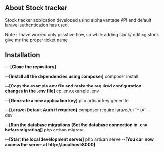 ## About Stock tracker

Stock tracker application developed using alpha vantage API and default laravel authentication has used. 


Note : I have worked only posstive flow, so while adding stock/ editing stock give me the proper ticket name 

## Installation
-- **[Clone the repository]**


--**[Install all the dependencies using composer]**
	composer install

--**[Copy the example env file and make the required configuration changes in the .env file]**
	cp .env.example .env

--**[Generate a new application key]**
	php artisan key:generate

--**[Laravel Default Auth if required]**
   composer require laravel/ui "^1.0" --dev

--**[Run the database migrations (Set the database connection in .env before migrating)]**
	php artisan migrate

--**[Start the local development server]**
	php artisan serve
--**[You can now access the server at http://localhost:8000]**

